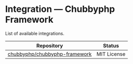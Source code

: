 # Integration — Chubbyphp Framework

List of available integrations.

 Repository                                                                                                             | Status      
------------------------------------------------------------------------------------------------------------------------|-------------
 [chubbyphp/chubbyphp-framework](https://github.com/chubbyphp/chubbyphp-framework/blob/master/doc/Server/Roadrunner.md) | MIT License 
